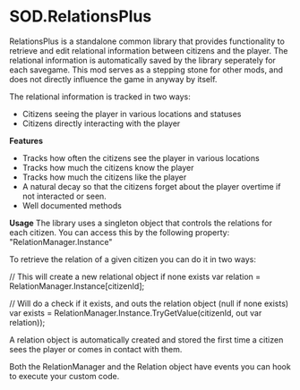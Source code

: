 # SOD.RelationsPlus
RelationsPlus is a standalone common library that provides functionality to retrieve and edit relational information between citizens and the player.
The relational information is automatically saved by the library seperately for each savegame.
This mod serves as a stepping stone for other mods, and does not directly influence the game in anyway by itself.

The relational information is tracked in two ways:
- Citizens seeing the player in various locations and statuses
- Citizens directly interacting with the player

**Features**
- Tracks how often the citizens see the player in various locations
- Tracks how much the citizens know the player
- Tracks how much the citizens like the player
- A natural decay so that the citizens forget about the player overtime if not interacted or seen.
- Well documented methods

**Usage**
The library uses a singleton object that controls the relations for each citizen.
You can access this by the following property: "RelationManager.Instance"

To retrieve the relation of a given citizen you can do it in two ways:

// This will create a new relational object if none exists
var relation = RelationManager.Instance[citizenId]; 

// Will do a check if it exists, and outs the relation object (null if none exists)
var exists = RelationManager.Instance.TryGetValue(citizenId, out var relation));

A relation object is automatically created and stored the first time a citizen sees the player or comes in contact with them.

Both the RelationManager and the Relation object have events you can hook to execute your custom code.